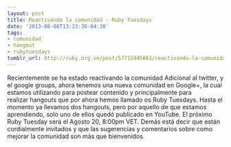```yaml
---
layout: post
title: Reactivando la comunidad - Ruby Tuesdays
date: '2013-08-08T13:13:36-04:30'
tags:
- comunidad
- hangout
- rubytuesdays
tumblr_url: http://ruby.org.ve/post/57715945663/reactivando-la-comunidad-ruby-tuesdays
---
```

Recientemente se ha estado reactivando la comunidad
Adicional al twitter, y el google groups, ahora tenemos una nueva comunidad en Google+, la cual estamos utilizando para postear contenido y principalmente para realizar hangouts que por ahora hemos llamado os Ruby Tuesdays.
Hasta el momento ya llevamos dos hangouts, pero por aquello de que estamos aprendiendo, solo uno de ellos quedó publicado en YouTube.
El próximo Ruby Tuesday será el Agosto 20, 8:00pm VET.
Demás está decir que están cordialmente invitados y que las sugerencias y comentarios sobre como mejorar la comunidad son más que bienvenidos.
